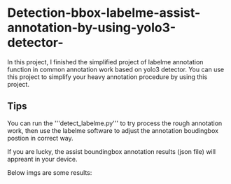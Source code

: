 # Detection-bbox-labelme-assist-annotation-by-using-yolo3-detector-
In this project, I finished the simplified project of labelme annotation function in common annotation work based on yolo3 detector. You can use this project to simplify your heavy annotation procedure by using this project.


## Tips
You can run the '''detect_labelme.py''' to try process the rough annotation work, then use the labelme software to adjust the annotation boudingbox postion in correct way.

If you are lucky, the assist boundingbox annotation results (json file) will appreant in your device.

Below imgs are some results:

